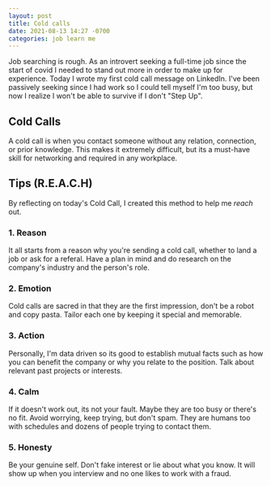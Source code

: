 ```yaml
---
layout: post
title: Cold calls
date: 2021-08-13 14:27 -0700
categories: job learn me
---
```

Job searching is rough. As an introvert seeking a full-time job since the start of covid I needed to stand out more in order to make up for experience. Today I wrote my first cold call message on LinkedIn. I've been passively seeking since I had work so I could tell myself I'm too busy, but now I realize I won't be able to survive if I don't "Step Up".

## Cold Calls
A cold call is when you contact someone without any relation, connection, or prior knowledge. This makes it extremely difficult, but its a must-have skill for networking and required in any workplace.

## Tips (R.E.A.C.H)
By reflecting on today's Cold Call, I created this method to help me *reach* out.

### 1. Reason
It all starts from a reason why you're sending a cold call, whether to land a job or ask for a referal. Have a plan in mind and do research on the company's industry and the person's role.
### 2. Emotion
Cold calls are sacred in that they are the first impression, don't be a robot and copy pasta. Tailor each one by keeping it special and memorable.
### 3. Action
Personally, I'm data driven so its good to establish mutual facts such as how you can benefit the company or why you relate to the position. Talk about relevant past projects or interests.
### 4. Calm
If it doesn't work out, its not your fault. Maybe they are too busy or there's no fit. Avoid worrying, keep trying, but don't spam. They are humans too with schedules and dozens of people trying to contact them.
### 5. Honesty
Be your genuine self. Don't fake interest or lie about what you know. It will show up when you interview and no one likes to work with a fraud.
